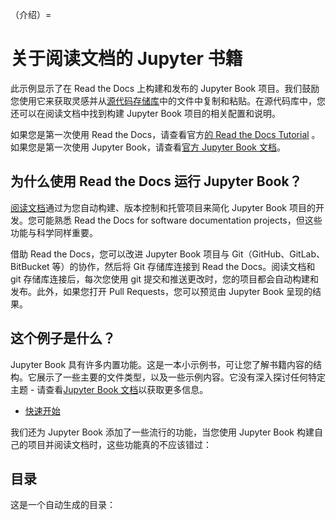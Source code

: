 （介绍）=

# 关于阅读文档的 Jupyter 书籍

此示例显示了在 Read the Docs 上构建和发布的 Jupyter Book 项目。我们鼓励您使用它来获取灵感并从[源代码存储库](https://github.com/readthedocs-examples/example-jupyter-book/ "示例项目的 GitHub 源代码存储库")中的文件中复制和粘贴。在源代码库中，您还可以在阅读文档中找到构建 Jupyter Book 项目的相关配置和说明。

如果您是第一次使用 Read the Docs，请查看官方[的 Read the Docs Tutorial](https://docs.readthedocs.io/en/stable/tutorial/index.html "官方阅读文档教程") 。如果您是第一次使用 Jupyter Book，请查看[官方 Jupyter Book 文档](https://jupyterbook.org/en/stable/ "官方 Jupyter Book 文档")。

## 为什么使用 Read the Docs 运行 Jupyter Book？

[阅读文档](https://readthedocs.org/)通过为您自动构建、版本控制和托管项目来简化 Jupyter Book 项目的开发。您可能熟悉 Read the Docs for software documentation projects，但这些功能与科学同样重要。

借助 Read the Docs，您可以改进 Jupyter Book 项目与 Git（GitHub、GitLab、BitBucket 等）的协作，然后将 Git 存储库连接到 Read the Docs。阅读文档和 git 存储库连接后，每次您使用 git 提交和推送更改时，您的项目都会自动构建和发布。此外，如果您打开 Pull Requests，您可以预览由 Jupyter Book 呈现的结果。

## 这个例子是什么？

Jupyter Book 具有许多内置功能。这是一本小示例书，可让您了解书籍内容的结构。它展示了一些主要的文件类型，以及一些示例内容。它没有深入探讨任何特定主题 - 请查看[Jupyter Book 文档](https://jupyterbook.org/en/stable/ "官方 Jupyter Book 文档")以获取更多信息。

- [快速开始](./01-quickstart.ipynb)

我们还为 Jupyter Book 添加了一些流行的功能，当您使用 Jupyter Book 构建自己的项目并阅读文档时，这些功能真的不应该错过：

## 目录

这是一个自动生成的目录：

```{tableofcontents}

```


